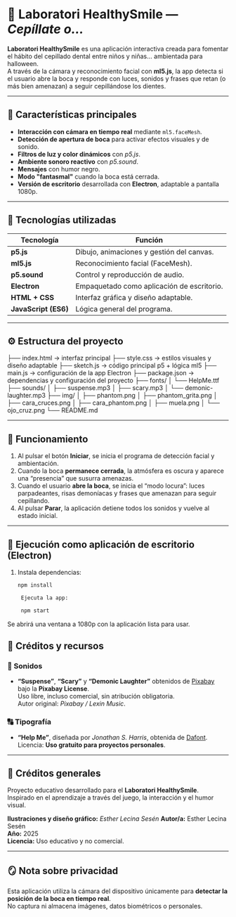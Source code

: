 # 🦷 Laboratori HealthySmile — *Cepíllate o...*

**Laboratori HealthySmile** es una aplicación interactiva creada para fomentar el hábito del cepillado dental entre niños y niñas… ambientada para halloween.  
A través de la cámara y reconocimiento facial con **ml5.js**, la app detecta si el usuario abre la boca y responde con luces, sonidos y frases que retan (o más bien amenazan) a seguir cepillándose los dientes.

---

## 🚀 Características principales

- **Interacción con cámara en tiempo real** mediante `ml5.faceMesh`.
- **Detección de apertura de boca** para activar efectos visuales y de sonido.
- **Filtros de luz y color dinámicos** con *p5.js*.
- **Ambiente sonoro reactivo** con *p5.sound*.
- **Mensajes** con humor negro.
- **Modo "fantasmal"** cuando la boca está cerrada.
- **Versión de escritorio** desarrollada con **Electron**, adaptable a pantalla 1080p.

---

## 🧩 Tecnologías utilizadas

| Tecnología | Función |
|-------------|----------|
| **p5.js** | Dibujo, animaciones y gestión del canvas. |
| **ml5.js** | Reconocimiento facial (FaceMesh). |
| **p5.sound** | Control y reproducción de audio. |
| **Electron** | Empaquetado como aplicación de escritorio. |
| **HTML + CSS** | Interfaz gráfica y diseño adaptable. |
| **JavaScript (ES6)** | Lógica general del programa. |

---

## ⚙️ Estructura del proyecto


├── index.html → interfaz principal
├── style.css → estilos visuales y diseño adaptable
├── sketch.js → código principal p5 + lógica ml5
├── main.js → configuración de la app Electron
├── package.json → dependencias y configuración del proyecto
├── fonts/
│ └── HelpMe.ttf
├── sounds/
│ ├── suspense.mp3
│ ├── scary.mp3
│ └── demonic-laughter.mp3
├── img/
│ ├── phantom.png
│ ├── phantom_grita.png
│ ├── cara_cruces.png
│ ├── cara_phantom.png
│ ├── muela.png
│ └── ojo_cruz.png
└── README.md


---

## 🧠 Funcionamiento

1. Al pulsar el botón **Iniciar**, se inicia el programa de detección facial y ambientación. 
2. Cuando la boca **permanece cerrada**, la atmósfera es oscura y aparece una “presencia” que susurra amenazas.    
3. Cuando el usuario **abre la boca**, se inicia el “modo locura”: luces parpadeantes, risas demoníacas y frases que amenazan para seguir cepillando. 
4. Al pulsar **Parar**, la aplicación detiene todos los sonidos y vuelve al estado inicial.

---

## 🧱 Ejecución como aplicación de escritorio (Electron)

1. Instala dependencias:
   ```bash
   npm install

    Ejecuta la app:

    npm start

Se abrirá una ventana a 1080p con la aplicación lista para usar.


## 📜 Créditos y recursos

### 🎵 Sonidos

- **“Suspense”**, **“Scary”** y **“Demonic Laughter”** obtenidos de [Pixabay](https://pixabay.com/sound-effects/) bajo la **Pixabay License**.  
  Uso libre, incluso comercial, sin atribución obligatoria.  
  Autor original: *Pixabay / Lexin Music*.

### 🔠 Tipografía

- **“Help Me”**, diseñada por *Jonathan S. Harris*, obtenida de [Dafont](https://www.dafont.com/help-me.font).  
  Licencia: **Uso gratuito para proyectos personales**.

---

## 🧛 Créditos generales

Proyecto educativo desarrollado para el **Laboratori HealthySmile**.  
Inspirado en el aprendizaje a través del juego, la interacción y el humor visual.  

**Ilustraciones y diseño gráfico:** *Esther Lecina Sesén* 
**Autor/a:** Esther Lecina Sesén  
**Año:** 2025  
**Licencia:** Uso educativo y no comercial.

---

## 🪞 Nota sobre privacidad

Esta aplicación utiliza la cámara del dispositivo únicamente para **detectar la posición de la boca en tiempo real**.  
No captura ni almacena imágenes, datos biométricos o personales.

